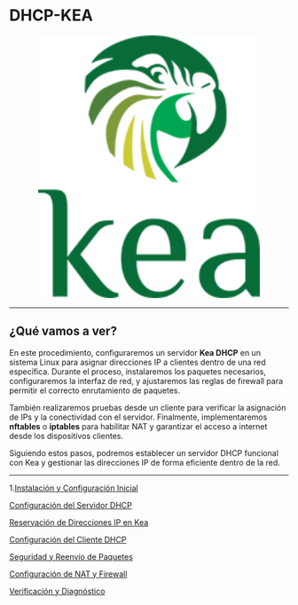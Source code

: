 # DHCP-KEA

<p align="center">
  <img src="img/kea-logo-200.png" alt="img" width="400px">
</p>

***
## ¿Qué vamos a ver?

En este procedimiento, configuraremos un servidor **Kea DHCP** en un sistema Linux para asignar direcciones IP a clientes dentro de una red específica. Durante el proceso, instalaremos los paquetes necesarios, configuraremos la interfaz de red, y ajustaremos las reglas de firewall para permitir el correcto enrutamiento de paquetes.  

También realizaremos pruebas desde un cliente para verificar la asignación de IPs y la conectividad con el servidor. Finalmente, implementaremos **nftables** o **iptables** para habilitar NAT y garantizar el acceso a internet desde los dispositivos clientes.  

Siguiendo estos pasos, podremos establecer un servidor DHCP funcional con Kea y gestionar las direcciones IP de forma eficiente dentro de la red.
***

1.[Instalación y Configuración Inicial](1.md)

[Configuración del Servidor DHCP](2.md)

[Reservación de Direcciones IP en Kea](3.md)

[Configuración del Cliente DHCP](4.md)

[Seguridad y Reenvío de Paquetes](5.md)

[Configuración de NAT y Firewall](6.md)

[Verificación y Diagnóstico](7.md)
